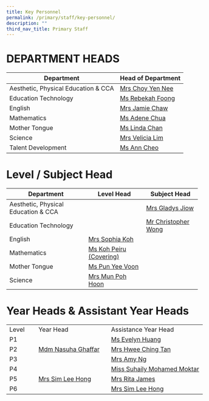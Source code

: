 ```yaml
---
title: Key Personnel
permalink: /primary/staff/key-personnel/
description: ""
third_nav_title: Primary Staff
---
```

# DEPARTMENT HEADS

| Department | Head of Department | 
| -------- | -------- |
| Aesthetic, Physical Education & CCA| [Mrs Choy Yen Nee  ](tan_yen_nee@schools.gov.sg)
Education Technology|[Ms Rebekah Foong](foong_chen_kai_rebekah@schools.gov.sg)
English| [Mrs Jamie Chaw](lo_hwee_ling_jamie@schools.gov.sg)
Mathematics|[Ms Adene Chua ](chua_yuen_yee@schools.gov.sg)
Mother Tongue|[Ms Linda Chan ](chan_pei_chui@schools.gov.sg)
Science|[Mrs Velicia Lim](foo_wei_tint_velicia@schools.gov.sg)
Talent Development| [Ms Ann Cheo](ann_cheo@schools.gov.sg)

# Level / Subject Head 

| Department | Level  Head|Subject Head |
| -------- | -------- |-------- |
| Aesthetic, Physical Education & CCA|| [Mrs Gladys Jiow](tan_tsu_pei_gladys@schools.gov.sg)
Education Technology||[Mr Christopher Wong](christopher_wong_say_eng@schools.gov.sg)
English| [Mrs Sophia Koh ](koh_pei_chen_sophia@schools.gov.sg	)
Mathematics|[Ms Koh Peiru (Covering)](koh_pei_loo@schools.gov.sg)
Mother Tongue|[Ms Pun Yee Voon](pun_yee_voon@schools.gov.sg)
Science|[Mrs Mun Poh Hoon](chua_poh_hoon@schools.gov.sg)


# Year Heads & Assistant Year Heads

  

<table border="0" cellpadding="0" cellspacing="0" width="518" style="border-collapse:
 collapse;width:388pt"><colgroup><col width="64" style="width:48pt"> <col width="195" style="mso-width-source:userset;mso-width-alt:7131;width:146pt"> <col width="259" style="mso-width-source:userset;mso-width-alt:9472;width:194pt"></colgroup><tbody><tr height="20" style="height:15.0pt"><td height="20" width="64" style="height:15.0pt;width:48pt">Level</td><td width="195" style="width:146pt">Year Head</td><td width="259" style="width:194pt">Assistance Year Head</td></tr><tr height="20" style="height:15.0pt"><td height="20" class="xl65" style="height:15.0pt">P1</td><td rowspan="3" class="xl66"><a href="mailto:nasuha_ghaffar@schools.gov.sg">Mdm Nasuha Ghaffar</a></td><td class="xl66"><a href="mailto:huang_yulin_evelyn@schools.gov.sg">Ms Evelyn Huang</a></td></tr><tr height="20" style="height:15.0pt"><td height="20" class="xl65" style="height:15.0pt">P2</td><td class="xl66"><a href="mailto:tan_sian_huang@schools.gov.sg">Mrs Hwee Ching Tan</a></td></tr><tr height="20" style="height:15.0pt"><td height="20" class="xl65" style="height:15.0pt">P3</td><td class="xl66"><a href="mailto:fang_yingying_amy@schools.gov.sg">Mrs Amy Ng</a></td></tr><tr height="20" style="height:15.0pt"><td height="20" class="xl65" style="height:15.0pt">P4</td><td rowspan="3" class="xl66"><a href="mailto:chua_lee_hong@schools.gov.sg">Mrs Sim Lee Hong</a></td><td class="xl66"><a href="mailto:suhaily_md_moktar@schools.gov.sg">Miss Suhaily Mohamed Moktar</a></td></tr><tr height="20" style="height:15.0pt"><td height="20" class="xl65" style="height:15.0pt">P5</td><td class="xl66"><a href="mailto:rita_james@schools.gov.sg">Mrs Rita James</a></td></tr><tr height="20" style="height:15.0pt"><td height="20" class="xl65" style="height:15.0pt">P6</td><td class="xl66"><a href="mailto:chua_lee_hong@schools.gov.sg">Mrs Sim Lee Hong</a></td></tr></tbody></table>
